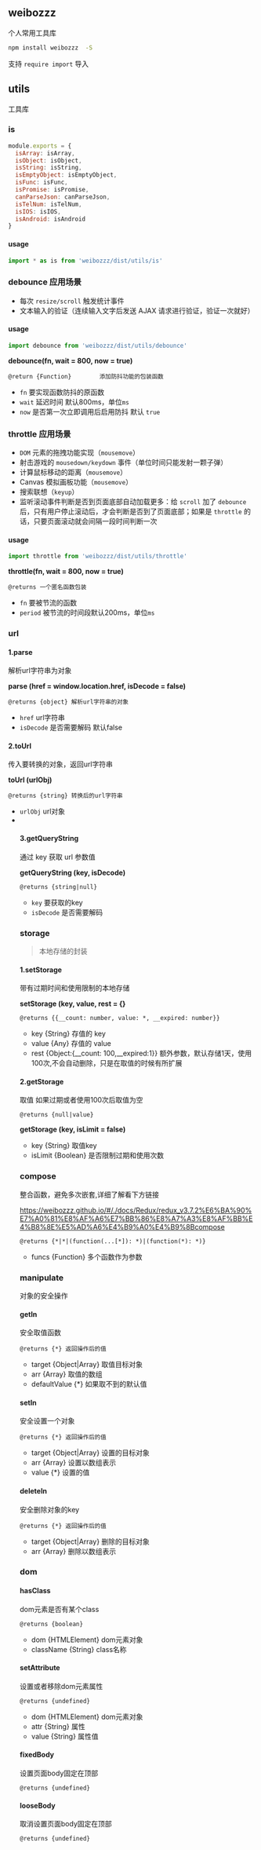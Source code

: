 ## weibozzz
个人常用工具库

```bash
npm install weibozzz  -S
```
支持 `require import` 导入
## utils
工具库
### is
```js
module.exports = {
  isArray: isArray,
  isObject: isObject,
  isString: isString,
  isEmptyObject: isEmptyObject,
  isFunc: isFunc,
  isPromise: isPromise,
  canParseJson: canParseJson,
  isTelNum: isTelNum,
  isIOS: isIOS,
  isAndroid: isAndroid
}

```
#### usage

```js
import * as is from 'weibozzz/dist/utils/is'
```

### debounce 应用场景
- 每次 `resize/scroll` 触发统计事件
- 文本输入的验证（连续输入文字后发送 AJAX 请求进行验证，验证一次就好）

#### usage

```js
import debounce from 'weibozzz/dist/utils/debounce'
```

**debounce(fn, wait = 800, now = true)**

`@return {Function}        添加防抖功能的包装函数`

- `fn` <Function> 要实现函数防抖的原函数
- `wait` <Number> 延迟时间 默认800ms，单位`ms`
- `now` <Boolean> 是否第一次立即调用后启用防抖 默认 `true`

### throttle 应用场景

- `DOM` 元素的拖拽功能实现（`mousemove`）
- 射击游戏的 `mousedown/keydown` 事件（单位时间只能发射一颗子弹）
- 计算鼠标移动的距离（`mousemove`）
- Canvas 模拟画板功能（`mousemove`）
- 搜索联想（`keyup`）
- 监听滚动事件判断是否到页面底部自动加载更多：给 `scroll` 加了 `debounce` 后，只有用户停止滚动后，才会判断是否到了页面底部；如果是 `throttle` 的话，只要页面滚动就会间隔一段时间判断一次

#### usage

```js
import throttle from 'weibozzz/dist/utils/throttle'
```

**throttle(fn, wait = 800, now = true)**

`@returns 一个匿名函数包装`

- `fn` <Function> 要被节流的函数
- `period` <Number> 被节流的时间段默认200ms，单位`ms`

### url

#### 1.parse

解析url字符串为对象

**parse (href =  window.location.href, isDecode = false)**

`@returns {object} 解析url字符串的对象`

- `href` <String> url字符串
- `isDecode` <Boolean> 是否需要解码 默认false

#### 2.toUrl

传入要转换的对象，返回url字符串

**toUrl (urlObj)**

`@returns {string} 转换后的url字符串`

- `urlObj` <Object> url对象
- 

#### 3.getQueryString

通过 key 获取 url 参数值

**getQueryString (key, isDecode)**

`@returns {string|null}`

- `key` <String> 要获取的key
- `isDecode` <Boolean> 是否需要解码

### storage
> 本地存储的封装

#### 1.setStorage
带有过期时间和使用限制的本地存储

**setStorage (key, value, rest = {}**

`@returns {{__count: number, value: *, __expired: number}}`

- key {String} 存值的 key
- value {Any}  存值的 value
- rest {Object:{__count: 100,__expired:1}} 
  额外参数，默认存储1天，使用100次,不会自动删除，只是在取值的时候有所扩展

#### 2.getStorage
取值 如果过期或者使用100次后取值为空

`@returns {null|value}`

**getStorage (key, isLimit = false)**

- key {String} 取值key
- isLimit {Boolean} 是否限制过期和使用次数

### compose
整合函数，避免多次嵌套,详细了解看下方链接

https://weibozzz.github.io/#/./docs/Redux/redux_v3.7.2%E6%BA%90%E7%A0%81%E8%AF%A6%E7%BB%86%E8%A7%A3%E8%AF%BB%E4%B8%8E%E5%AD%A6%E4%B9%A0%E4%B9%8Bcompose

`@returns {*|*|(function(...[*]): *)|(function(*): *)}`

- funcs {Function} 多个函数作为参数

### manipulate
对象的安全操作
#### getIn
安全取值函数

`@returns {*} 返回操作后的值`

- target {Object|Array} 取值目标对象
- arr {Array} 取值的数组
- defaultValue {*} 如果取不到的默认值

#### setIn
安全设置一个对象

`@returns {*} 返回操作后的值`

- target {Object|Array} 设置的目标对象
- arr {Array} 设置以数组表示
- value {*} 设置的值

#### deleteIn
安全删除对象的key

`@returns {*} 返回操作后的值`

- target {Object|Array} 删除的目标对象
- arr {Array} 删除以数组表示

### dom

#### hasClass
dom元素是否有某个class

`@returns {boolean}`

- dom {HTMLElement} dom元素对象
- className {String} class名称

#### setAttribute
设置或者移除dom元素属性

`@returns {undefined}`

- dom {HTMLElement} dom元素对象
- attr {String} 属性
- value {String} 属性值

#### fixedBody
设置页面body固定在顶部

`@returns {undefined}`
#### looseBody
取消设置页面body固定在顶部

`@returns {undefined}`
